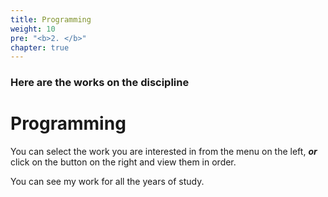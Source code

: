 ```yaml
---
title: Programming
weight: 10
pre: "<b>2. </b>"
chapter: true
---
```


### Here are the works on the discipline

# Programming

You can select the work you are interested in from the menu on the left, ___or___ click on the button on the right and view them in order.

You can see my work for all the years of study.